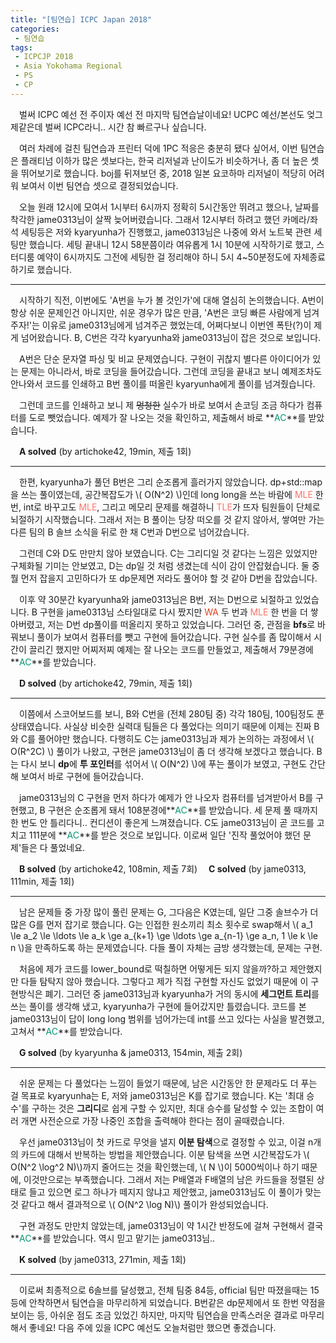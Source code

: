 ```yaml
---
title: "[팀연습] ICPC Japan 2018"
categories:
 - 팀연습
tags:
 - ICPCJP 2018
 - Asia Yokohama Regional
 - PS
 - CP
---
```


　벌써 ICPC 예선 전 주이자 예선 전 마지막 팀연습날이네요! UCPC 예선/본선도 엊그제같은데 벌써 ICPC라니.. 시간 참 빠르구나 싶습니다.

　여러 차례에 걸친 팀연습과 프린터 덕에 1PC 적응은 충분히 됐다 싶어서, 이번 팀연습은 플래티넘 이하가 많은 셋보다는, 한국 리저널과 난이도가 비슷하거나, 좀 더 높은 셋을 뛰어보기로 했습니다. boj를 뒤져보던 중, 2018 일본 요코하마 리저널이 적당히 어려워 보여서 이번 팀연습 셋으로 결정되었습니다.

　오늘 원래 12시에 모여서 1시부터 6시까지 정확히 5시간동안 뛰려고 했으나, 날짜를 착각한 jame0313님이 살짝 늦어버렸습니다. 그래서 12시부터 하려고 했던 카메라/좌석 세팅등은 저와 kyaryunha가 진행했고, jame0313님은 나중에 와서 노트북 관련 세팅만 했습니다. 세팅 끝내니 12시 58분쯤이라 여유롭게 1시 10분에 시작하기로 했고, 스터디룸 예약이 6시까지도 그전에 세팅한 걸 정리해야 하니 5시 4~50분정도에 자체종료하기로 했습니다.
<hr/>

　시작하기 직전, 이번에도 'A번을 누가 볼 것인가'에 대해 열심히 논의했습니다. A번이 항상 쉬운 문제인건 아니지만, 쉬운 경우가 많은 만큼, 'A번은 코딩 빠른 사람에게 넘겨주자!'는 이유로 jame0313님에게 넘겨주곤 했었는데, 어쩌다보니 이번엔 폭탄(?)이 제게 넘어왔습니다. B, C번은 각각 kyaryunha와 jame0313님이 잡은 것으로 보입니다.

　A번은 단순 문자열 파싱 및 비교 문제였습니다. 구현이 귀찮지 별다른 아이디어가 있는 문제는 아니라서, 바로 코딩을 들어갔습니다. 그런데 코딩을 끝내고 보니 예제조차도 안나와서 코드를 인쇄하고 B번 풀이를 떠올린 kyaryunha에게 풀이를 넘겨줬습니다.

　그런데 코드를 인쇄하고 보니 제 ~~멍청한~~ 실수가 바로 보여서 손코딩 조금 하다가 컴퓨터를 도로 뺏었습니다. 예제가 잘 나오는 것을 확인하고, 제출해서 바로 **<font color='#009874'>AC</font>**를 받았습니다.

　**A solved** (by artichoke42, 19min, 제출 1회)
<hr/>

　한편, kyaryunha가 풀던 B번은 그리 순조롭게 흘러가지 않았습니다. dp+std::map을 쓰는 풀이였는데, 공간복잡도가 \\( O(N^2) \\)인데 long long을 쓰는 바람에 <font color='fa7268'>MLE</font> 한 번, int로 바꾸고도 <font color='fa7268'>MLE</font>, 그리고 메모리 문제를 해결하니 <font color='fa7268'>TLE</font>가 뜨자 팀원들이 단체로 뇌절하기 시작했습니다. 그래서 저는 B 풀이는 당장 떠오를 것 같지 않아서, 쌓여만 가는 다른 팀의 B 솔브 소식을 뒤로 한 채 C번과 D번으로 넘어갔습니다.

　그런데 C와 D도 만만치 않아 보였습니다. C는 그리디일 것 같다는 느낌은 있었지만 구체화될 기미는 안보였고, D는 dp일 것 처럼 생겼는데 식이 감이 안잡혔습니다. 둘 중 뭘 먼저 잡을지 고민하다가 또 dp문제면 저라도 풀어야 할 것 같아 D번을 잡았습니다.

　이후 약 30분간 kyaryunha와 jame0313님은 B번, 저는 D번으로 뇌절하고 있었습니다. B 구현을 jame0313님 스타일대로 다시 짰지만 <font color='#dd4124'>WA</font> 두 번과 <font color='fa7268'>MLE</font> 한 번을 더 쌓아버렸고, 저는 D번 dp풀이를 떠올리지 못하고 있었습니다. 그러던 중, 관점을 **bfs**로 바꿔보니 풀이가 보여서 컴퓨터를 뺏고 구현에 들어갔습니다. 구현 실수를 좀 많이해서 시간이 끌리긴 했지만 어찌저찌 예제는 잘 나오는 코드를 만들었고, 제출해서 79분경에 **<font color='#009874'>AC</font>**를 받았습니다.

　**D solved** (by artichoke42, 79min, 제출 1회)
<hr/>

　이쯤에서 스코어보드를 보니, B와 C번을 (전체 280팀 중) 각각 180팀, 100팀정도 푼 상태였습니다. 사실상 비슷한 실력대 팀들은 다 풀었다는 의미기 때문에 이제는 진짜 B와 C를 풀어야만 했습니다. 다행히도 C는 jame0313님과 제가 논의하는 과정에서 \\( O(R^2C) \\) 풀이가 나왔고, 구현은 jame0313님이 좀 더 생각해 보겠다고 했습니다. B는 다시 보니 **dp**에 **투 포인터**를 섞어서 \\( O(N^2) \\)에 푸는 풀이가 보였고, 구현도 간단해 보여서 바로 구현에 들어갔습니다. 

　jame0313님의 C 구현을 먼저 하다가 예제가 안 나오자 컴퓨터를 넘겨받아서 B를 구현했고, B 구현은 순조롭게 돼서 108분경에**<font color='#009874'>AC</font>**를 받았습니다. 세 문제 풀 때까지 한 번도 안 틀리다니.. 컨디션이 좋은게 느껴졌습니다. C도 jame0313님이 곧 코드를 고치고 111분에 **<font color='#009874'>AC</font>**를 받은 것으로 보입니다. 이로써 일단 '진작 풀었어야 했던 문제'들은 다 풀었네요.

　**B solved** (by artichoke42, 108min, 제출 7회)
　**C solved** (by jame0313, 111min, 제출 1회)
<hr/>

　남은 문제들 중 가장 많이 풀린 문제는 G, 그다음은 K였는데, 일단 그중 솔브수가 더 많은 G를 먼저 잡기로 했습니다. G는 인접한 원소끼리 최소 횟수로 swap해서 \\( a_1 \le a_2 \le \ldots \le a_k \ge a_{k+1} \ge \ldots \ge a_{n-1} \ge a_n, 1 \le k \le n \\)을 만족하도록 하는 문제였습니다. 다들 풀이 자체는 금방 생각했는데, 문제는 구현. 

　처음에 제가 코드를 lower_bound로 떡칠하면 어떻게든 되지 않을까?하고 제안했지만 다들 탐탁지 않아 했습니다. 그렇다고 제가 직접 구현할 자신도 없었기 때문에 이 구현방식은 폐기. 그러던 중 jame0313님과 kyaryunha가 거의 동시에 **세그먼트 트리**를 쓰는 풀이를 생각해 냈고, kyaryunha가 구현에 들어갔지만 틀렸습니다. 코드를 본 jame0313님이 답이 long long 범위를 넘어가는데 int를 쓰고 있다는 사실을 발견했고, 고쳐서 **<font color='#009874'>AC</font>**를 받았습니다.

　**G solved** (by kyaryunha & jame0313, 154min, 제출 2회)
<hr/>

　쉬운 문제는 다 풀었다는 느낌이 들었기 때문에, 남은 시간동안 한 문제라도 더 푸는 걸 목표로 kyaryunha는 E, 저와 jame0313님은 K를 잡기로 했습니다. K는 '최대 승수'를 구하는 것은 **그리디**로 쉽게 구할 수 있지만, 최대 승수를 달성할 수 있는 조합이 여러 개면 사전순으로 가장 나중인 조합을 출력해야 한다는 점이 골때렸습니다.

　우선 jame0313님이 첫 카드로 무엇을 낼지 **이분 탐색**으로 결정할 수 있고, 이걸 n개의 카드에 대해서 반복하는 방법을 제안했습니다. 이분 탐색을 쓰면 시간복잡도가 \\( O(N^2 \log^2 N)\\)까지 줄어드는 것을 확인했는데, \\( N \\)이 5000씩이나 하기 때문에, 이것만으로는 부족했습니다. 그래서 저는 P배열과 F배열의 남은 카드들을 정렬된 상태로 들고 있으면 로그 하나가 떼지지 않냐고 제안했고, jame0313님도 이 풀이가 맞는 것 같다고 해서 결과적으로 \\( O(N^2 \log N)\\) 풀이가 완성되었습니다.

　구현 과정도 만만치 않았는데, jame0313님이 약 1시간 반정도에 걸쳐 구현해서 결국 **<font color='#009874'>AC</font>**를 받았습니다. 역시 믿고 맡기는 jame0313님..

　**K solved** (by jame0313, 271min, 제출 1회)
<hr/>

　이로써 최종적으로 6솔브를 달성했고, 전체 팀중 84등, official 팀만 따졌을때는 15등에 안착하면서 팀연습을 마무리하게 되었습니다. B번같은 dp문제에서 또 한번 약점을 보이는 등, 아쉬운 점도 조금 있었긴 하지만, 마지막 팀연습을 만족스러운 결과로 마무리해서 좋네요! 다음 주에 있을 ICPC 예선도 오늘처럼만 했으면 좋겠습니다.